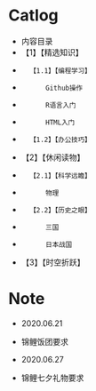 # Catlog

- 内容目录
- 	【1】【精选知识】
- 		【1.1】【编程学习】
- 			Github操作	
- 			R语言入门
- 			HTML入门
- 		【1.2】【办公技巧】
- 	【2】【休闲读物】
- 		【2.1】【科学远瞻】
- 			物理
- 		【2.2】【历史之眼】
- 			三国
- 			日本战国
- 	【3】【时空折跃】

# Note

- 2020.06.21
- 锦鲤饭团要求

- 2020.06.27
- 锦鲤七夕礼物要求

